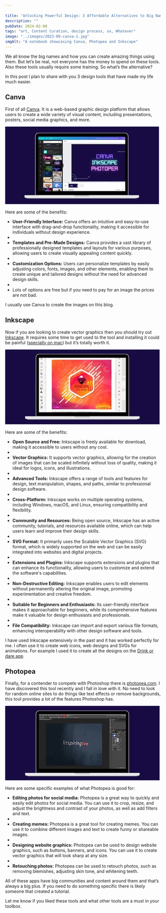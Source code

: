 ```yaml
---

title: 'Unlocking Powerful Design: 3 Affordable Alternatives to Big Names'
description: ""
pubDate: 2024-02-08
tags: "art, Content Curation, design process, ux, Whatever"
image: "../images/2023-09-canva-1.jpg"
imgAlt: "A notebook showcasing Canva, Photopea and Inkscape"
---
```

We all know the big names and how you can create amazing things using them. But let’s be real, not everyone has the money to spend on these tools. Also these tools usually require some training. So what’s the alternative?

In this post I plan to share with you 3 design tools that have made my life much easier.

## Canva

First of all [Canva](https://www.canva.com/). It is a web-based graphic design platform that allows users to create a wide variety of visual content, including presentations, posters, social media graphics, and more.

[![](../images/2023-09-canva-1.jpg)](https://juanmanuelalloron.files.wordpress.com/2023/09/canva-1.jpg)

Here are some of the benefits:

- **User-Friendly Interface:** Canva offers an intuitive and easy-to-use interface with drag-and-drop functionality, making it accessible for individuals without design experience.
-
- **Templates and Pre-Made Designs:** Canva provides a vast library of professionally designed templates and layouts for various purposes, allowing users to create visually appealing content quickly.
-
- **Customization Options:** Users can personalize templates by easily adjusting colors, fonts, images, and other elements, enabling them to create unique and tailored designs without the need for advanced design skills.
-
- Lots of options are free but if you need to pay for an image the prices are not bad.

I usually use Canva to create the images on this blog.

## Inkscape

Now if you are looking to create vector graphics then you should try out [Inkscape](https://inkscape.org/). It requires some time to get used to the tool and installing it could be painful ([specially on mac](https://inkscape-manuals.readthedocs.io/en/latest/installing-on-mac.html)) but it’s totally worth it.

[![](../images/2023-09-inkscape.jpg)](https://juanmanuelalloron.files.wordpress.com/2023/09/inkscape.jpg)

Here are some of the benefits:

- **Open Source and Free:** Inkscape is freely available for download, making it accessible to users without any cost.
-
- **Vector Graphics:** It supports vector graphics, allowing for the creation of images that can be scaled infinitely without loss of quality, making it ideal for logos, icons, and illustrations.
-
- **Advanced Tools:** Inkscape offers a range of tools and features for design, text manipulation, shapes, and paths, similar to professional design software.
-
- **Cross-Platform:** Inkscape works on multiple operating systems, including Windows, macOS, and Linux, ensuring compatibility and flexibility.
-
- **Community and Resources:** Being open source, Inkscape has an active community, tutorials, and resources available online, which can help users learn and improve their design skills.
-
- **SVG Format:** It primarily uses the Scalable Vector Graphics (SVG) format, which is widely supported on the web and can be easily integrated into websites and digital projects.
-
- **Extensions and Plugins:** Inkscape supports extensions and plugins that can enhance its functionality, allowing users to customize and extend the software's capabilities.
-
- **Non-Destructive Editing:** Inkscape enables users to edit elements without permanently altering the original image, promoting experimentation and creative freedom.
-
- **Suitable for Beginners and Enthusiasts:** Its user-friendly interface makes it approachable for beginners, while its comprehensive features make it valuable for design enthusiasts and professionals.
-
- **File Compatibility:** Inkscape can import and export various file formats, enhancing interoperability with other design software and tools.

I have used Inkscape extensively in the past and it has worked perfectly for me. I often use it to create web icons, web designs and SVGs for animations. For example I used it to create all the designs on the [Drink or dare app](https://play.google.com/store/apps/details?id=com.sesalefuerte.app&hl=en_US&gl=US)

## Photopea

Finally, for a contender to compete with Photoshop there is [photopea.com](https://www.photopea.com/). I have discovered this tool recently and I fall in love with it. No need to look for random online sites to do things like text effects or remove backgrounds, this tool provides a lot of the features Photoshop has.

[![](../images/2023-09-photopea.jpg)](https://juanmanuelalloron.files.wordpress.com/2023/09/photopea.jpg)

Here are some specific examples of what Photopea is good for:

- **Editing photos for social media:** Photopea is a great way to quickly and easily edit photos for social media. You can use it to crop, resize, and adjust the brightness and contrast of your photos, as well as add filters and text.
-
- **Creating memes:** Photopea is a great tool for creating memes. You can use it to combine different images and text to create funny or shareable images.
-
- **Designing website graphics:** Photopea can be used to design website graphics, such as buttons, banners, and icons. You can use it to create vector graphics that will look sharp at any size.
-
- **Retouching photos:** Photopea can be used to retouch photos, such as removing blemishes, adjusting skin tone, and whitening teeth.

All of these apps have big communities and content around them and that’s always a big plus. If you need to do something specific there is likely someone that created a tutorial.

Let me know if you liked these tools and what other tools are a must in your toolbox.
